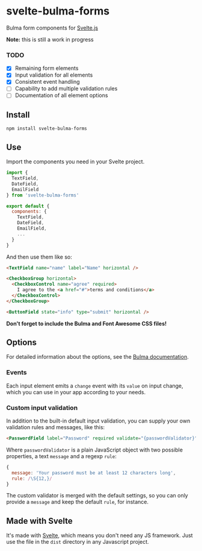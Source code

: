 # svelte-bulma-forms
Bulma form components for [Svelte.js](https://svelte.technology/)

**Note:** this is still a work in progress

### TODO
- [x] Remaining form elements
- [x] Input validation for all elements
- [x] Consistent event handling
- [ ] Capability to add multiple validation rules
- [ ] Documentation of all element options

## Install

`npm install svelte-bulma-forms`

## Use

Import the components you need in your Svelte project.

````javascript
import {
  TextField,
  DateField,
  EmailField
} from 'svelte-bulma-forms'

export default {
  components: {
    TextField,
    DateField,
    EmailField,
	...
  }
}
````
And then use them like so:

````html
<TextField name="name" label="Name" horizontal />

<CheckboxGroup horizontal>
  <CheckboxControl name="agree" required>
    I agree to the <a href="#">terms and conditions</a>
  </CheckboxControl>
</CheckboxGroup>

<ButtonField state="info" type="submit" horizontal />
````
**Don't forget to include the Bulma and Font Awesome CSS files!**

## Options

For detailed information about the options, see the [Bulma documentation](https://bulma.io/documentation/form/).

### Events
Each input element emits a `change` event with its `value` on input change, which you can use in your app according to your needs.

### Custom input validation
In addition to the built-in default input validation, you can supply your own validation rules and messages, like this:

````html
<PasswordField label="Password" required validate="{passwordValidator}" />
````
Where `passwordValidator` is a plain JavaScript object with two possible properties, a text `message` and a regexp `rule`: 

````javascript
{
  message: 'Your password must be at least 12 characters long',
  rule: /\S{12,}/
}
````
The custom validator is merged with the default settings, so you can only provide a `message` and keep the default `rule`, for instance.

## Made with Svelte
It's made with [Svelte](https://svelte.technology/), which means you don't need any JS framework. Just use the file in the `dist` directory in any Javascript project.